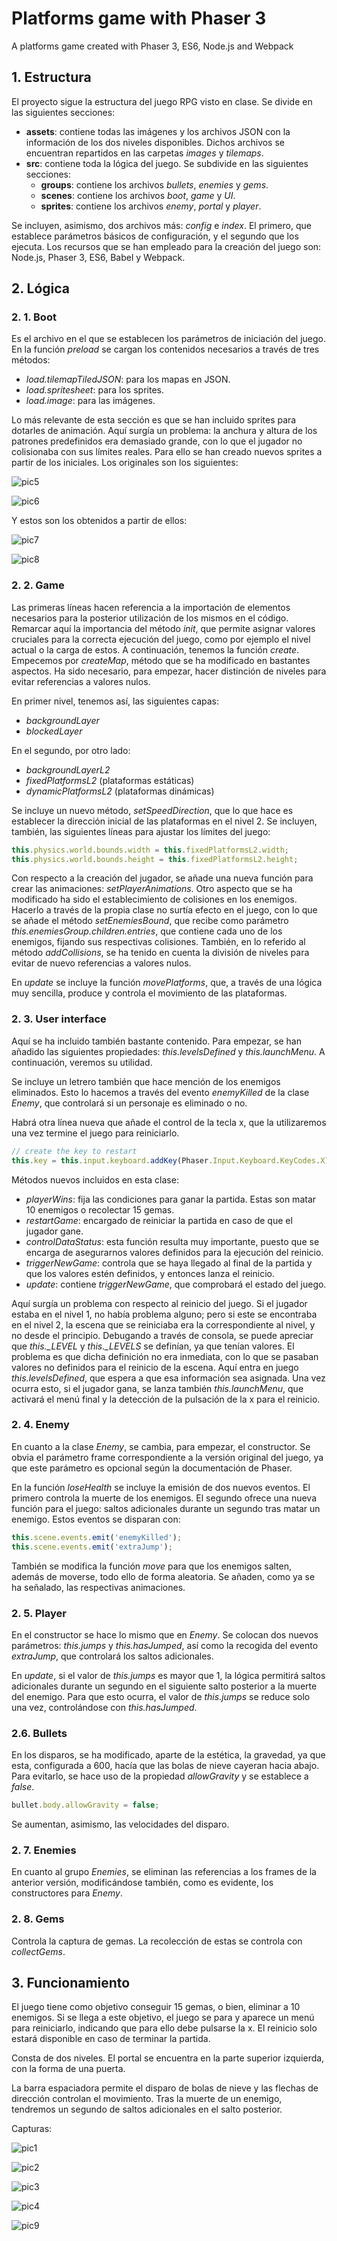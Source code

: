 # Platforms game with Phaser 3

A platforms game created with Phaser 3, ES6, Node.js and Webpack

## 1. Estructura

El proyecto sigue la estructura del juego RPG visto en clase. Se divide en las siguientes secciones:

* **assets**: contiene todas las imágenes y los archivos JSON con la información de los dos niveles disponibles. Dichos archivos se encuentran repartidos en las carpetas *images* y *tilemaps*.
* **src**: contiene toda la lógica del juego. Se subdivide en las siguientes secciones:
	* **groups**: contiene los archivos *bullets*, *enemies* y *gems*.
	* **scenes**: contiene los archivos *boot*, *game* y *UI*.
	* **sprites**: contiene los archivos *enemy*, *portal* y *player*.

Se incluyen, asimismo, dos archivos más: *config* e *index*. El primero, que establece parámetros básicos de configuración, y el segundo que los ejecuta.
Los recursos que se han empleado para la creación del juego son: Node.js, Phaser 3, ES6, Babel y Webpack.

## 2. Lógica

### 2. 1. Boot

Es el archivo en el que se establecen los parámetros de iniciación del juego. En la función *preload* se cargan los contenidos necesarios a través de tres métodos:

* *load.tilemapTiledJSON*: para los mapas en JSON.
* *load.spritesheet*: para los sprites.
* *load.image*: para las imágenes.

Lo más relevante de esta sección es que se han incluido sprites para dotarles de animación. Aquí surgía un problema: la anchura y altura de los patrones predefinidos era demasiado grande, con lo que el jugador no colisionaba con sus límites reales. Para ello se han creado nuevos sprites a partir de los iniciales. 
Los originales son los siguientes:

![pic5](https://github.com/ivanmirandastavenuiter/platforms-Phaser-game/blob/master/pics/pic5.png)

![pic6](https://github.com/ivanmirandastavenuiter/platforms-Phaser-game/blob/master/pics/pic6.png)

Y estos son los obtenidos a partir de ellos:

![pic7](https://github.com/ivanmirandastavenuiter/platforms-Phaser-game/blob/master/pics/pic7.png)

![pic8](https://github.com/ivanmirandastavenuiter/platforms-Phaser-game/blob/master/pics/pic8.png)

### 2. 2. Game
Las primeras líneas hacen referencia a la importación de elementos necesarios para la posterior utilización de los mismos en el código. 
Remarcar aquí la importancia del método *init*, que permite asignar valores cruciales para la correcta ejecución del juego, como por ejemplo el nivel actual o la carga de estos.
A continuación, tenemos la función *create*. Empecemos por *createMap*, método que se ha modificado en bastantes aspectos. Ha sido necesario, para empezar, hacer distinción de niveles para evitar referencias a valores nulos. 

En primer nivel, tenemos así, las siguientes capas:

* *backgroundLayer*
* *blockedLayer*

En el segundo, por otro lado:

* *backgroundLayerL2*
* *fixedPlatformsL2* (plataformas estáticas)
* *dynamicPlatformsL2* (plataformas dinámicas)

Se incluye un nuevo método, *setSpeedDirection*, que lo que hace es establecer la dirección inicial de las plataformas en el nivel 2.
Se incluyen, también, las siguientes líneas para ajustar los límites del juego:

```javascript
this.physics.world.bounds.width = this.fixedPlatformsL2.width;
this.physics.world.bounds.height = this.fixedPlatformsL2.height;
```

Con respecto a la creación del jugador, se añade una nueva función para crear las animaciones: *setPlayerAnimations*. Otro aspecto que se ha modificado ha sido el establecimiento de colisiones en los enemigos. Hacerlo a través de la propia clase no surtía efecto en el juego, con lo que se añade el método *setEnemiesBound*, que recibe como parámetro *this.enemiesGroup.children.entries*, que contiene cada uno de los enemigos, fijando sus respectivas colisiones. También, en lo referido al método *addCollisions*, se ha tenido en cuenta la división de niveles para evitar de nuevo referencias a valores nulos.

En *update* se incluye la función *movePlatforms*, que, a través de una lógica muy sencilla, produce y controla el movimiento de las plataformas. 

### 2. 3. User interface

Aquí se ha incluido también bastante contenido. Para empezar, se han añadido las siguientes propiedades: *this.levelsDefined* y *this.launchMenu*. A continuación, veremos su utilidad.

Se incluye un letrero también que hace mención de los enemigos eliminados. Esto lo hacemos a través del evento *enemyKilled* de la clase *Enemy*, que controlará si un personaje es eliminado o no. 

Habrá otra línea nueva que añade el control de la tecla x, que la utilizaremos una vez termine el juego para reiniciarlo.

```javascript
// create the key to restart
this.key = this.input.keyboard.addKey(Phaser.Input.Keyboard.KeyCodes.X);
```

Métodos nuevos incluidos en esta clase:

* *playerWins*: fija las condiciones para ganar la partida. Estas son matar 10 enemigos o recolectar 15 gemas. 
* *restartGame*: encargado de reiniciar la partida en caso de que el jugador gane. 
* *controlDataStatus*: esta función resulta muy importante, puesto que se encarga de asegurarnos valores definidos para la ejecución del reinicio.
* *triggerNewGame*: controla que se haya llegado al final de la partida y que los valores estén definidos, y entonces lanza el reinicio.
* *update*: contiene *triggerNewGame*, que comprobará el estado del juego.

Aquí surgía un problema con respecto al reinicio del juego. Si el jugador estaba en el nivel 1, no había problema alguno; pero si este se encontraba en el nivel 2, la escena que se reiniciaba era la correspondiente al nivel, y no desde el principio. Debugando a través de consola, se puede apreciar que *this._LEVEL* y *this._LEVELS* se definían, ya que tenían valores. El problema es que dicha definición no era inmediata, con lo que se pasaban valores no definidos para el reinicio de la escena. Aquí entra en juego *this.levelsDefined*, que espera a que esa información sea asignada. Una vez ocurra esto, si el jugador gana, se lanza también *this.launchMenu*, que activará el menú final y la detección de la pulsación de la x para el reinicio.

### 2. 4. Enemy

En cuanto a la clase *Enemy*, se cambia, para empezar, el constructor. Se obvia el parámetro frame correspondiente a la versión original del juego, ya que este parámetro es opcional según la documentación de Phaser. 

En la función *loseHealth* se incluye la emisión de dos nuevos eventos. El primero controla la muerte de los enemigos. El segundo ofrece una nueva función para el juego: saltos adicionales durante un segundo tras matar un enemigo. Estos eventos se disparan con:

```javascript
this.scene.events.emit('enemyKilled');
this.scene.events.emit('extraJump');
```

También se modifica la función *move* para que los enemigos salten, además de moverse, todo ello de forma aleatoria. Se añaden, como ya se ha señalado, las respectivas animaciones. 

### 2. 5. Player

En el constructor se hace lo mismo que en *Enemy*. Se colocan dos nuevos parámetros: *this.jumps* y *this.hasJumped*, así como la recogida del evento *extraJump*, que controlará los saltos adicionales. 

En *update*, si el valor de *this.jumps* es mayor que 1, la lógica permitirá saltos adicionales durante un segundo en el siguiente salto posterior a la muerte del enemigo. Para que esto ocurra, el valor de *this.jumps* se reduce solo una vez, controlándose con *this.hasJumped*.

### 2.6. Bullets

En los disparos, se ha modificado, aparte de la estética, la gravedad, ya que esta, configurada a 600, hacía que las bolas de nieve cayeran hacia abajo. Para evitarlo, se hace uso de la propiedad *allowGravity* y se establece a *false*.

```javascript
bullet.body.allowGravity = false;
```

Se aumentan, asimismo, las velocidades del disparo.

### 2. 7. Enemies

En cuanto al grupo *Enemies*, se eliminan las referencias a los frames de la anterior versión, modificándose también, como es evidente, los constructores para *Enemy*. 

### 2. 8. Gems

Controla la captura de gemas. La recolección de estas se controla con *collectGems*.

## 3. Funcionamiento

El juego tiene como objetivo conseguir 15 gemas, o bien, eliminar a 10 enemigos. Si se llega a este objetivo, el juego se para y aparece un menú para reiniciarlo, indicando que para ello debe pulsarse la x. El reinicio solo estará disponible en caso de terminar la partida. 

Consta de dos niveles. El portal se encuentra en la parte superior izquierda, con la forma de una puerta. 

La barra espaciadora permite el disparo de bolas de nieve y las flechas de dirección controlan el movimiento. Tras la muerte de un enemigo, tendremos un segundo de saltos adicionales en el salto posterior.

Capturas:

![pic1](https://github.com/ivanmirandastavenuiter/platforms-Phaser-game/blob/master/pics/pic1.png)

![pic2](https://github.com/ivanmirandastavenuiter/platforms-Phaser-game/blob/master/pics/pic2.png)

![pic3](https://github.com/ivanmirandastavenuiter/platforms-Phaser-game/blob/master/pics/pic3.png)

![pic4](https://github.com/ivanmirandastavenuiter/platforms-Phaser-game/blob/master/pics/pic4.png)

![pic9](https://github.com/ivanmirandastavenuiter/platforms-Phaser-game/blob/master/pics/pic9.png)






